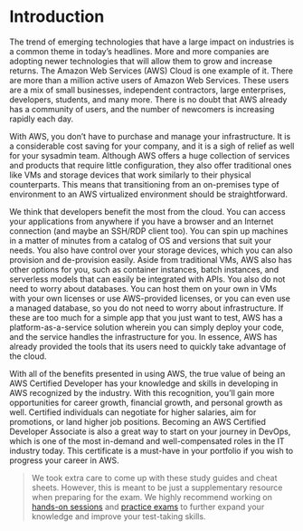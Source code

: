 # Introduction

The trend of emerging technologies that have a large impact on industries is a common theme in today’s headlines. More and more companies are adopting newer technologies that will allow them to grow and increase returns. The Amazon Web Services (AWS) Cloud is one example of it. There are more than a million active users of Amazon Web Services. These users are a mix of small businesses, independent contractors, large enterprises, developers, students, and many more. There is no doubt that AWS already has a community
of users, and the number of newcomers is increasing rapidly each day.

With AWS, you don’t have to purchase and manage your infrastructure. It is a considerable cost saving for your company, and it is a sigh of relief as well for your sysadmin team. Although AWS offers a huge collection of services and products that require little configuration, they also offer traditional ones like VMs and storage devices that work similarly to their physical counterparts. This means that transitioning from an on-premises type of environment to an AWS virtualized environment should be straightforward.

We think that developers benefit the most from the cloud. You can access your applications from anywhere if you have a browser and an Internet connection (and maybe an SSH/RDP client too). You can spin up machines in a matter of minutes from a catalog of OS and versions that suit your needs. You also have control over your storage devices, which you can also provision and de-provision easily. Aside from traditional VMs, AWS also has other options for you, such as container instances, batch instances, and serverless models that can easily be integrated with APIs. You also do not need to worry about databases. You can host them on your own in VMs with your own licenses or use AWS-provided licenses, or you can even use a managed database, so you do not need to worry about infrastructure. If these are too much for a simple app that you just want to test, AWS has a platform-as-a-service solution wherein you can simply deploy your code, and the service handles the infrastructure for you. In essence, AWS has already provided the tools that its users need to quickly take advantage of the cloud.

With all of the benefits presented in using AWS, the true value of being an AWS Certified Developer has your knowledge and skills in developing in AWS recognized by the industry. With this recognition, you’ll gain more opportunities for career growth, financial growth, and personal growth as well. Certified individuals can negotiate for higher salaries, aim for promotions, or land higher job positions. Becoming an AWS Certified Developer Associate is also a great way to start on your journey in DevOps, which is one of the most in-demand and well-compensated roles in the IT industry today. This certificate is a must-have in your portfolio if you wish to progress your career in AWS.

> We took extra care to come up with these study guides and cheat sheets. However, this is meant to be  just a supplementary resource when preparing for the exam. We highly recommend working on [hands-on sessions](https://portal.tutorialsdojo.com/product/aws-certified-developer-associate-video-course/) and [practice exams](https://portal.tutorialsdojo.com/courses/aws-certified-developer-associate-practice-exams/) to further expand your knowledge and improve your test-taking skills.

